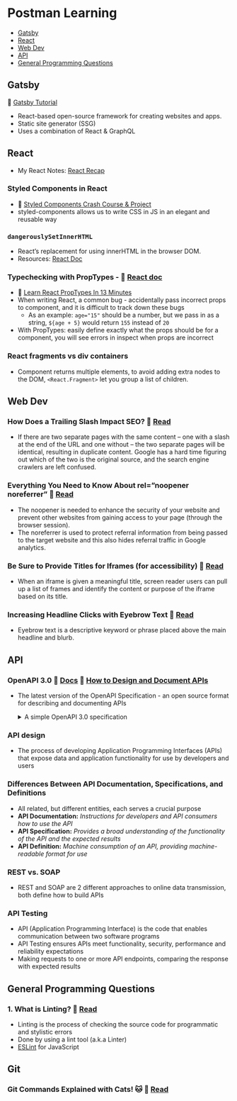 # Postman Learning
- [Gatsby](#gatsby)
- [React](#react)
- [Web Dev](#web-dev)
- [API](#api)
- [General Programming Questions](#general-programming-questions)

## Gatsby
🎥 [Gatsby Tutorial](https://youtube.com/playlist?list=PL4cUxeGkcC9hw1g77I35ZivVLe8k2nvjB)
- React-based open-source framework for creating websites and apps.
- Static site generator (SSG)
- Uses a combination of React & GraphQL

## React
- My React Notes: [React Recap](https://github.com/chienleow/react-notes)

### Styled Components in React
- 🎥 [Styled Components Crash Course & Project](https://youtu.be/02zO0hZmwnw)
- styled-components allows us to write CSS in JS in an elegant and reusable way

### `dangerouslySetInnerHTML`
  -  React’s replacement for using innerHTML in the browser DOM.
  -  Resources: [React Doc](https://reactjs.org/docs/dom-elements.html#dangerouslysetinnerhtml)
### Typechecking with PropTypes - 📖 [React doc](https://reactjs.org/docs/typechecking-with-proptypes.html)
  - 🎥 [Learn React PropTypes In 13 Minutes](https://www.youtube.com/watch?v=cx0S8JyiVxc)
  - When writing React, a common bug - accidentally pass incorrect props to component, and it is difficult to track down these bugs
    - As an example: `age="15"` should be a number, but we pass in as a string, `${age + 5}` would return `155` instead of `20`
  - With PropTypes: easily define exactly what the props should be for a component, you will see errors in inspect when props are incorrect
### React fragments vs div containers
  - Component returns multiple elements, to avoid adding extra nodes to the DOM, `<React.Fragment>` let you group a list of children.

## Web Dev
### How Does a Trailing Slash Impact SEO? 📖 [Read](https://www.safaridigital.com.au/blog/trailing-slash-seo/)
  - If there are two separate pages with the same content – one with a slash at the end of the URL and one without – the two separate pages will be identical, resulting in duplicate content. Google has a hard time figuring out which of the two is the original source, and the search engine crawlers are left confused.
### Everything You Need to Know About rel=”noopener noreferrer” 📖 [Read](https://clever-solution.com/everything-you-need-to-know-about-rel-noopener-noreferrer-tags-purpose-benefits-and-seo-impact/)
  - The noopener is needed to enhance the security of your website and prevent other websites from gaining access to your page (through the browser session).
  - The noreferrer is used to protect referral information from being passed to the target website and this also hides referral traffic in Google analytics.
### Be Sure to Provide Titles for Iframes (for accessibility) 📖 [Read](https://dequeuniversity.com/tips/provide-iframe-titles)
  -  When an iframe is given a meaningful title, screen reader users can pull up a list of frames and identify the content or purpose of the iframe based on its title.
### Increasing Headline Clicks with Eyebrow Text 📖 [Read](https://uxmovement.com/content/increasing-headline-clicks-with-eyebrow-text/)
  -  Eyebrow text is a descriptive keyword or phrase placed above the main headline and blurb.

## API
### OpenAPI 3.0 📖 [Docs](https://support.smartbear.com/swaggerhub/docs/tutorials/openapi-3-tutorial.html) 🎥 [How to Design and Document APIs](https://youtu.be/6kwmW_p_Tig)
- The latest version of the OpenAPI Specification - an open source format for describing and documenting APIs
  <details><summary>A simple OpenAPI 3.0 specification</summary>
  <p>
  
  ```
  openapi: 3.0.0
  info:
    version: 1.0.0
    title: Sample API
    description: A sample API to illustrate OpenAPI concepts
  paths:
    /list:
      get:
        description: Returns a list of stuff              
        responses:
          '200':
            description: Successful response
  ```
  </p>
  </details>

### API design
  - The process of developing Application Programming Interfaces (APIs) that expose data and application functionality for use by developers and users
  
### Differences Between API Documentation, Specifications, and Definitions
  - All related, but different entities, each serves a crucial purpose
  - **API Documentation:** _Instructions for developers and API consumers how to use the API_
  - **API Specification:** _Provides a broad understanding of the functionality of the API and the expected results_
  - **API Definition:** _Machine consumption of an API, providing machine-readable format for use_

### REST vs. SOAP
- REST and SOAP are 2 different approaches to online data transmission, both define how to build APIs

### API Testing
- API (Application Programming Interface) is the code that enables communication between two software programs
- API Testing ensures APIs meet functionality, security, performance and reliability expectations
- Making requests to one or more API endpoints, comparing the response with expected results

## General Programming Questions
### 1. What is Linting? 📖 [Read](https://www.perforce.com/blog/qac/what-lint-code-and-why-linting-important)
- Linting is the process of checking the source code for programmatic and stylistic errors
- Done by using a lint tool (a.k.a Linter)
- [ESLint](https://eslint.org/) for JavaScript

## Git
### Git Commands Explained with Cats! 🐱 📖 [Read](https://girliemac.com/blog/2017/12/26/git-purr/)
